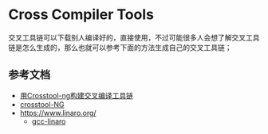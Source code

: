 # Cross Compiler Tools

交叉工具链可以下载别人编译好的，直接使用，不过可能很多人会想了解交叉工具链是怎么生成的，那么也就可以参考下面的方法生成自己的交叉工具链；

## 参考文档

* [用Crosstool-ng构建交叉编译工具链](https://www.jianshu.com/p/a513590de6b8)
* [crosstool-NG](https://crosstool-ng.github.io/)
* https://www.linaro.org/
  * [gcc-linaro](http://releases.linaro.org/components/toolchain/gcc-linaro/)
